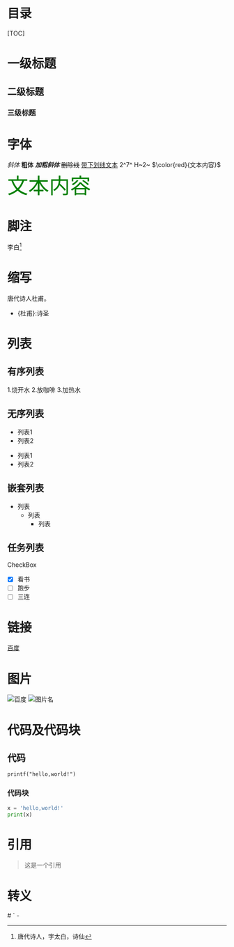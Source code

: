 # 目录
[TOC]
# 一级标题

## 二级标题

### 三级标题

# 字体
*斜体*
**粗体**
***加粗斜体*** 
~~删除线~~
<u>带下划线文本</u>
2^7^
H~2~
$\color{red}{文本内容}$
<font face="华文行楷" size=10 color=green>文本内容</font>

# 脚注
李白[^介绍]
[^介绍]:唐代诗人，字太白，诗仙
# 缩写
唐代诗人杜甫。
* {杜甫}:诗圣 
  
# 列表
## 有序列表
1.烧开水
2.放咖啡
3.加热水

## 无序列表
* 列表1
* 列表2
+ 列表1
+ 列表2

## 嵌套列表
* 列表
    * 列表
        * 列表

## 任务列表
CheckBox

- [x] 看书
- [ ] 跑步
- [ ] 三连

# 链接
[百度](https://www.baidu.com)

# 图片
![百度](https://www.baidu.com)
![图片名](图片地址"名称"=300*300)

# 代码及代码块
## 代码
`printf("hello,world!")`
### 代码块
```python
x = 'hello,world!'
print(x)
```
# 引用
> 这是一个引用

# 转义
\#
\`
\-








